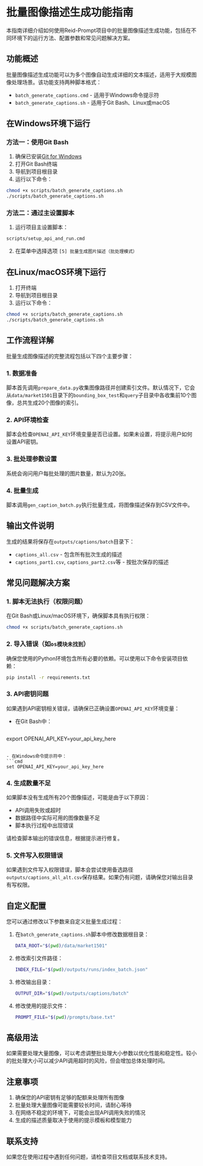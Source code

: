 # 批量图像描述生成功能指南

本指南详细介绍如何使用Reid-Prompt项目中的批量图像描述生成功能，包括在不同环境下的运行方法、配置参数和常见问题解决方案。

## 功能概述

批量图像描述生成功能可以为多个图像自动生成详细的文本描述，适用于大规模图像处理场景。该功能支持两种脚本格式：

- `batch_generate_captions.cmd` - 适用于Windows命令提示符
- `batch_generate_captions.sh` - 适用于Git Bash、Linux或macOS

## 在Windows环境下运行

### 方法一：使用Git Bash

1. 确保已安装[Git for Windows](https://git-scm.com/download/win)
2. 打开Git Bash终端
3. 导航到项目根目录
4. 运行以下命令：

```bash
chmod +x scripts/batch_generate_captions.sh
./scripts/batch_generate_captions.sh
```

### 方法二：通过主设置脚本

1. 运行项目主设置脚本：

```cmd
scripts/setup_api_and_run.cmd
```

2. 在菜单中选择选项 `[5] 批量生成图片描述（批处理模式）`

## 在Linux/macOS环境下运行

1. 打开终端
2. 导航到项目根目录
3. 运行以下命令：

```bash
chmod +x scripts/batch_generate_captions.sh
./scripts/batch_generate_captions.sh
```

## 工作流程详解

批量生成图像描述的完整流程包括以下四个主要步骤：

### 1. 数据准备

脚本首先调用`prepare_data.py`收集图像路径并创建索引文件。默认情况下，它会从`data/market1501`目录下的`bounding_box_test`和`query`子目录中各收集前10个图像，总共生成20个图像的索引。

### 2. API环境检查

脚本会检查`OPENAI_API_KEY`环境变量是否已设置。如果未设置，将提示用户如何设置API密钥。

### 3. 批处理参数设置

系统会询问用户每批处理的图片数量，默认为20张。

### 4. 批量生成

脚本调用`gen_caption_batch.py`执行批量生成，将图像描述保存到CSV文件中。

## 输出文件说明

生成的结果将保存在`outputs/captions/batch`目录下：

- `captions_all.csv` - 包含所有批次生成的描述
- `captions_part1.csv`, `captions_part2.csv`等 - 按批次保存的描述

## 常见问题解决方案

### 1. 脚本无法执行（权限问题）

在Git Bash或Linux/macOS环境下，确保脚本具有执行权限：

```bash
chmod +x scripts/batch_generate_captions.sh
```

### 2. 导入错误（如`os模块未找到`）

确保您使用的Python环境包含所有必要的依赖。可以使用以下命令安装项目依赖：

```bash
pip install -r requirements.txt
```

### 3. API密钥问题

如果遇到API密钥相关错误，请确保已正确设置`OPENAI_API_KEY`环境变量：

- 在Git Bash中：
  ```bash
export OPENAI_API_KEY=your_api_key_here
  ```

- 在Windows命令提示符中：
  ```cmd
set OPENAI_API_KEY=your_api_key_here
  ```

### 4. 生成数量不足

如果脚本没有生成所有20个图像描述，可能是由于以下原因：

- API调用失败或超时
- 数据路径中实际可用的图像数量不足
- 脚本执行过程中出现错误

请检查脚本输出的错误信息，根据提示进行修复。

### 5. 文件写入权限错误

如果遇到文件写入权限错误，脚本会尝试使用备选路径`outputs/captions_all_alt.csv`保存结果。如果仍有问题，请确保您对输出目录有写权限。

## 自定义配置

您可以通过修改以下参数来自定义批量生成过程：

1. 在`batch_generate_captions.sh`脚本中修改数据根目录：
   ```bash
   DATA_ROOT="$(pwd)/data/market1501"
   ```

2. 修改索引文件路径：
   ```bash
   INDEX_FILE="$(pwd)/outputs/runs/index_batch.json"
   ```

3. 修改输出目录：
   ```bash
   OUTPUT_DIR="$(pwd)/outputs/captions/batch"
   ```

4. 修改使用的提示文件：
   ```bash
   PROMPT_FILE="$(pwd)/prompts/base.txt"
   ```

## 高级用法

如果需要处理大量图像，可以考虑调整批处理大小参数以优化性能和稳定性。较小的批处理大小可以减少API调用超时的风险，但会增加总体处理时间。

## 注意事项

1. 确保您的API密钥有足够的配额来处理所有图像
2. 批量处理大量图像可能需要较长时间，请耐心等待
3. 在网络不稳定的环境下，可能会出现API调用失败的情况
4. 生成的描述质量取决于使用的提示模板和模型能力

## 联系支持

如果您在使用过程中遇到任何问题，请检查项目文档或联系技术支持。